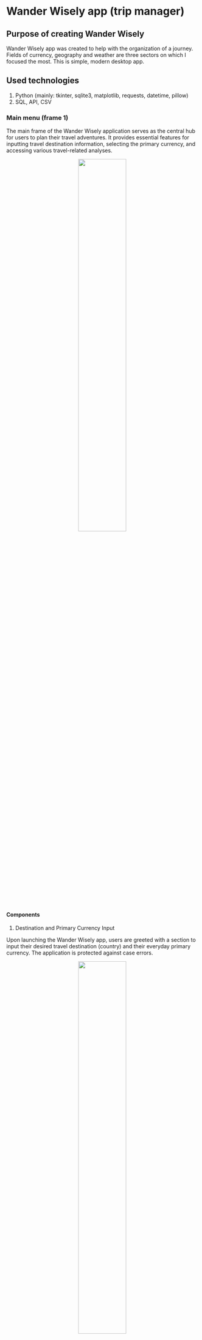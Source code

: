 # Wander Wisely app (trip manager)
## Purpose of creating Wander Wisely
Wander Wisely app was created to help with the organization of a journey. Fields of currency, geography and weather are three sectors on which I focused the most. This is simple, modern desktop app.

## Used technologies
1. Python (mainly: tkinter, sqlite3, matplotlib, requests, datetime, pillow)
2. SQL, API, CSV

### Main menu (frame 1)

The main frame of the Wander Wisely application serves as the central hub for users to plan their travel adventures. It provides essential features for inputting travel destination information, selecting the primary currency, and accessing various travel-related analyses. 
<p align = 'center'>
    <img src = "https://github.com/poolinaaa/trip-manager-repo/assets/125304122/21de5d3a-7f62-4131-927f-c47c5745cc28" width = 50% height = 50%>
</p>

#### Components
1. Destination and Primary Currency Input

Upon launching the Wander Wisely app, users are greeted with a section to input their desired travel destination (country) and their everyday primary currency. The application is protected against case errors.
<p align = 'center'>
    <img src = "https://github.com/poolinaaa/trip-manager-repo/assets/125304122/c67cb216-251f-4c18-8b9b-d1f35cc097e0" width = 50% height = 50%>
</p>
2. Travel Analysis Options

After entering the destination and primary currency, users are presented with a range of options to analyze and plan their trip effectively. These options include:

- Currency Analysis: Users can select this option to get insights into the currency exchange rates and conversion tools for their primary currency in the chosen destination. It provides real-time currency exchange rate information based on user input (displayed on the of the section).
<p align = 'center'>
    <img src = 'https://github.com/poolinaaa/trip-manager-repo/assets/125304122/d8663838-fb11-4610-9cb5-6aa3d41d2c70' width = 30% height = 30%>
</p>
- Geographical Information: This option allows users to explore the geographical location of their chosen destination. Users can access information about popular landmarks and attractions in their selected destination.

- Weather Forecast: This feature provides users with up-to-date weather information for their chosen travel destination, helping them prepare for varying weather conditions during their trip. Also it provides a weather from year before departure date.

3. Navigation Buttons

To access each of the travel analysis options mentioned above, users can simply click on the corresponding button. These buttons provide an intuitive and user-friendly way to explore different aspects of their trip.

The application uses a mechanism to determine whether to display fake buttons or real buttons. Fake buttons are initially shown and are replaced with real buttons after valid user input is received. State of buttons couldn't been used because customtkinker buttons don't handle this function (usage of state causes bugs).
    
4. Exit Button

Located at the bottom of the main frame, there is an exit button that allows users to gracefully exit the Wander Wisely app when they have finished planning or using its features.

#### Error Handling

The application includes error handling to notify users of incorrect inputs or data retrieval issues.
Error messages are displayed as labels and automatically disappear after a set time.
<p align = 'center'>
    <img src = 'https://github.com/poolinaaa/trip-manager-repo/assets/125304122/5dad989c-3049-49d2-8ab4-03e13f85e81e' width = 50% height = 50%>
</p>



### Currency section (frame 2)
<p align = 'center'>
    <img src = "https://github.com/poolinaaa/trip-manager-repo/assets/125304122/7f687c33-7f9e-4e44-8348-fa233b03b2fc" width = 50% height = 50%>
</p>

#### Plot 1
<p align = 'center'>
    <img src = "https://github.com/poolinaaa/trip-manager-repo/assets/125304122/4972e5d5-3cde-48fa-8c62-6ddd8417eb3a" width = 50% height = 50%>
</p>

#### Plot 2
<p align = 'center'>
    <img src = "https://github.com/poolinaaa/trip-manager-repo/assets/125304122/a54cc0b7-c7bc-4322-bb5c-802e188d6773" width = 50% height = 50%>
</p>

#### Plot 3
<p align = 'center'>
    <img src = "https://github.com/poolinaaa/trip-manager-repo/assets/125304122/4f0cc856-a5f9-4996-8244-4c5d23192237" width = 50% height = 50%>
</p>

#### Error Handling
Error label will appear if user enters incorrect dates.
<p align = 'center'>
    <img src = 'https://github.com/poolinaaa/trip-manager-repo/assets/125304122/0b1f31b7-ecbf-49fb-bbe8-77d5c6691d2a' width = 50% height = 50%>
</p>

### Geographical section (frame 3)
<p align = 'center'>
    <img src = 'https://github.com/poolinaaa/trip-manager-repo/assets/125304122/97cd6f90-71c9-4e50-b8d2-f2f8e0b425ea' width = 50% height = 50%>
</p>
<p align = 'center'>
    <img src = 'https://github.com/poolinaaa/trip-manager-repo/assets/125304122/2c28dd22-ac72-438d-9b3b-0bd5638dc28e' width = 50% height = 50%>
</p>

<p align = 'center'>
    <img src = 'https://github.com/poolinaaa/trip-manager-repo/assets/125304122/5810a32d-7688-4611-9ba8-95c2cfa0e285' width = 50% height = 50%>
</p>

<p align = 'center'>
    <img src = 'https://github.com/poolinaaa/trip-manager-repo/assets/125304122/091972df-0ff5-4c33-b06f-31d80acad5ae' width = 50% height = 50%>
</p>



### Weather section (frame 4)
![obraz](https://github.com/poolinaaa/trip-manager-repo/assets/125304122/dcfab838-28dc-49e6-bdd4-b7bd5ff882f6)

![obraz](https://github.com/poolinaaa/trip-manager-repo/assets/125304122/62a593b2-9876-432c-b597-bcae16cab234)

![obraz](https://github.com/poolinaaa/trip-manager-repo/assets/125304122/a0989b09-e69b-4811-bec2-9e62f386ff8d)

![obraz](https://github.com/poolinaaa/trip-manager-repo/assets/125304122/3e0e0886-9585-4786-8082-22f9ff5e27d5)





